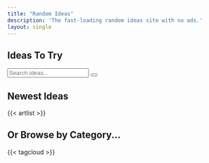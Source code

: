 ```yaml
---
title: "Random Ideas"
description: 'The fast-loading random ideas site with no ads.'
layout: single
---
```


## Ideas To Try

<div class="search js-only">
  <input type="text" id="search" placeholder="Search ideas...">
  <button id="clear-search">
    <svg xmlns="http://www.w3.org/2000/svg" class="ionicon" viewBox="0 0 512 512"><title>Backspace</title><path d="M135.19 390.14a28.79 28.79 0 0021.68 9.86h246.26A29 29 0 00432 371.13V140.87A29 29 0 00403.13 112H156.87a28.84 28.84 0 00-21.67 9.84v0L46.33 256l88.86 134.11z" fill="none" stroke="currentColor" stroke-linejoin="round" stroke-width="32"></path><path fill="none" stroke="currentColor" stroke-linecap="round" stroke-linejoin="round" stroke-width="32" d="M336.67 192.33L206.66 322.34M336.67 322.34L206.66 192.33M336.67 192.33L206.66 322.34M336.67 322.34L206.66 192.33"></path></svg>
  </button>
</div>

<script>
// @license magnet:?xt=urn:btih:5ac446d35272cc2e4e85e4325b146d0b7ca8f50c&dn=unlicense.txt Unlicense

document.addEventListener("DOMContentLoaded", () => {
  for (e of document.getElementsByClassName("js-only")) {
    e.classList.remove("js-only");
  }

  const business = document.querySelectorAll("#artlist li");
  const search = document.getElementById("search");
  const oldheading = document.getElementById("newest-ideas");
  const clearSearch = document.getElementById("clear-search");
  const artlist = document.getElementById("artlist");

  search.addEventListener("input", () => {
    // grab search input value
    const searchText = search.value.toLowerCase().trim().normalize('NFD').replace(/\p{Diacritic}/gu, "");
    const searchTerms = searchText.split(" ");
    const hasFilter = searchText.length > 0;

    artlist.classList.toggle("list-searched", hasFilter);
    oldheading.classList.toggle("hidden", hasFilter);

    // for each idea hide all but matched
    business.forEach(idea => {
      const searchString = `${idea.textContent} ${idea.dataset.tags}`.toLowerCase().normalize('NFD').replace(/\p{Diacritic}/gu, "");
      const isMatch = searchTerms.every(term => searchString.includes(term));

      idea.hidden = !isMatch;
      idea.classList.toggle("matched-idea", hasFilter && isMatch);
    })
  })

  clearSearch.addEventListener("click", () => {
    search.value = "";
    business.forEach(idea => {
      idea.hidden = false;
      idea.classList.remove("matched-idea");
    })

    artlist.classList.remove("list-searched");
    oldheading.classList.remove("hidden");
  })
})
// @license-end
</script>

## Newest Ideas

{{< artlist >}}

## Or Browse by Category...

{{< tagcloud >}}
